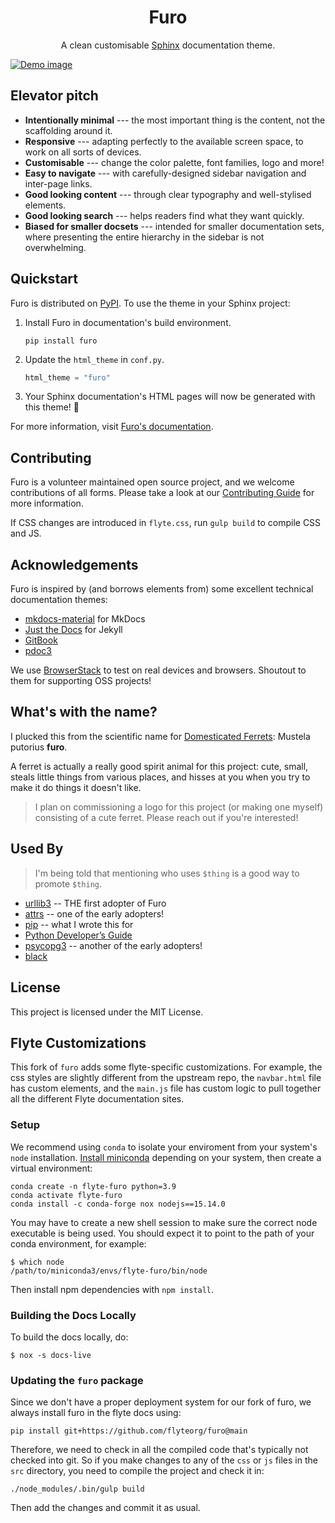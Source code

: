 <h1 align="center">Furo</h1>
<p align="center">
  A clean customisable <a href="https://www.sphinx-doc.org/">Sphinx</a> documentation theme.
</p>
<a href="https://pradyunsg.me/furo/">
  <img align="center" src="https://github.com/pradyunsg/furo/raw/main/docs/_static/demo.png" alt="Demo image">
</a>

## Elevator pitch

<!-- start elevator-pitch -->

- **Intentionally minimal** --- the most important thing is the content, not the scaffolding around it.
- **Responsive** --- adapting perfectly to the available screen space, to work on all sorts of devices.
- **Customisable** --- change the color palette, font families, logo and more!
- **Easy to navigate** --- with carefully-designed sidebar navigation and inter-page links.
- **Good looking content** --- through clear typography and well-stylised elements.
- **Good looking search** --- helps readers find what they want quickly.
- **Biased for smaller docsets** --- intended for smaller documentation sets, where presenting the entire hierarchy in the sidebar is not overwhelming.

<!-- end elevator-pitch -->

## Quickstart

<!-- start quickstart -->

Furo is distributed on [PyPI]. To use the theme in your Sphinx project:

1. Install Furo in documentation's build environment.

   ```text
   pip install furo
   ```

2. Update the `html_theme` in `conf.py`.

   ```py
   html_theme = "furo"
   ```

3. Your Sphinx documentation's HTML pages will now be generated with this theme! 🎉

[pypi]: https://pypi.org/project/furo/

<!-- end quickstart -->

For more information, visit [Furo's documentation][quickstart-docs].

[quickstart-docs]: https://pradyunsg.me/furo/quickstart

## Contributing

Furo is a volunteer maintained open source project, and we welcome contributions of all forms. Please take a look at our [Contributing Guide](https://pradyunsg.me/furo/contributing/) for more information.

If CSS changes are introduced in `flyte.css`, run ``gulp build`` to compile CSS and JS.

## Acknowledgements

Furo is inspired by (and borrows elements from) some excellent technical documentation themes:

- [mkdocs-material] for MkDocs
- [Just the Docs] for Jekyll
- [GitBook]
- [pdoc3]

We use [BrowserStack] to test on real devices and browsers. Shoutout to them for supporting OSS projects!

[mkdocs-material]: https://squidfunk.github.io/mkdocs-material/
[just the docs]: https://pmarsceill.github.io/just-the-docs/
[gitbook]: https://www.gitbook.com/
[pdoc3]: https://pdoc3.github.io/pdoc/doc
[browserstack]: https://browserstack.com/

## What's with the name?

I plucked this from the scientific name for [Domesticated Ferrets](https://en.wikipedia.org/wiki/Ferret): Mustela putorius **furo**.

A ferret is actually a really good spirit animal for this project: cute, small, steals little things from various places, and hisses at you when you try to make it do things it doesn't like.

> I plan on commissioning a logo for this project (or making one myself) consisting of a cute ferret. Please reach out if you're interested!

## Used By

<!-- start used-by -->

> I'm being told that mentioning who uses `$thing` is a good way to promote `$thing`.

- [urllib3] -- THE first adopter of Furo
- [attrs] -- one of the early adopters!
- [pip] -- what I wrote this for
- [Python Developer’s Guide][devguide]
- [psycopg3] -- another of the early adopters!
- [black]

[urllib3]: https://urllib3.readthedocs.io/
[attrs]: https://www.attrs.org/
[devguide]: https://devguide.python.org/
[pip]: https://pip.pypa.io/
[psycopg3]: https://www.psycopg.org/psycopg3/docs/
[black]: https://black.readthedocs.io/en/stable/

<!-- end used-by -->

## License

This project is licensed under the MIT License.


## Flyte Customizations

This fork of `furo` adds some flyte-specific customizations. For example, the
css styles are slightly different from the upstream repo, the `navbar.html`
file has custom elements, and the `main.js` file has custom logic to pull
together all the different Flyte documentation sites.

### Setup

We recommend using `conda` to isolate your enviroment from your system's `node`
installation. [Install miniconda](https://docs.conda.io/en/latest/miniconda.html)
depending on your system, then create a virtual environment:

```
conda create -n flyte-furo python=3.9
conda activate flyte-furo
conda install -c conda-forge nox nodejs==15.14.0
```

You may have to create a new shell session to make sure the correct node
executable is being used. You should expect it to point to the path of your
conda environment, for example:

```
$ which node
/path/to/miniconda3/envs/flyte-furo/bin/node
```

Then install npm dependencies with `npm install`.

### Building the Docs Locally

To build the docs locally, do:

```
$ nox -s docs-live
```

### Updating the `furo` package

Since we don't have a proper deployment system for our fork of furo, we always
install furo in the flyte docs using:

```
pip install git+https://github.com/flyteorg/furo@main
```

Therefore, we need to check in all the compiled code that's typically not
checked into git. So if you make changes to any of the `css` or `js` files in
the `src` directory, you need to compile the project and check it in:

```
./node_modules/.bin/gulp build
```

Then add the changes and commit it as usual.
